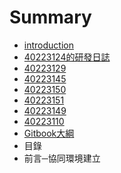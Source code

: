 # Summary

* [introduction](README.md)
* [40223124的研發日誌](40223124.md)
* [40223129](40223129.md)
* [40223145](40223145.md)
* [40223150](40223150.md)
* [40223151](40223151.md)
* [40223149](40223149.md)
* [40223110](40223110.md)
* [Gitbook大綱](basic_strucure.md)
* 目錄
* 前言─協同環境建立

